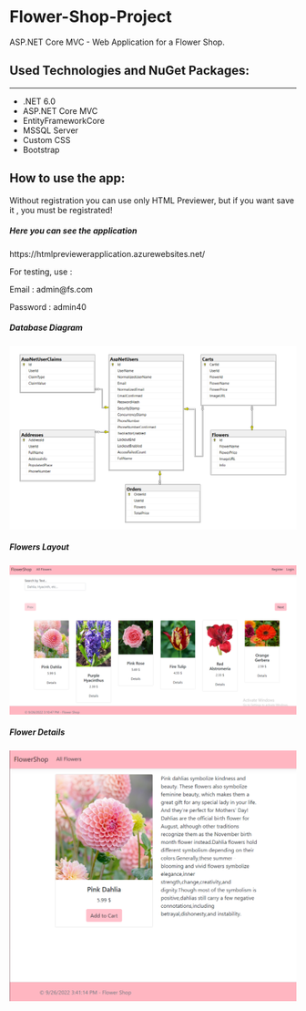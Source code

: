 # Flower-Shop-Project
ASP.NET Core MVC - Web Application for a Flower Shop.
## Used Technologies and NuGet Packages:

<hr/>
<ul>
<li>  .NET 6.0 </li>
<li>  ASP.NET Core MVC </li>
<li>  EntityFrameworkCore </li>
<li>  MSSQL Server </li>
<li>  Custom CSS </li>
<li>  Bootstrap </li>
</ul>


## How to use the app:


<p>Without registration you can use only HTML Previewer, but if you want save it , you must be registrated!</p>

<h5> Here you can see the application </h5>
https://htmlpreviewerapplication.azurewebsites.net/

<p> For testing, use : </p>
<p> Email : admin@fs.com </p>
<p> Password : admin40 </p>


<h5>Database Diagram</h5>
<img src="https://github.com/YannisPetrov/Flower-Shop-Project/blob/main/DBDiagram.png"/>


<h5>Flowers Layout</h5>
<img src="https://github.com/YannisPetrov/Flower-Shop-Project/blob/main/FlowersLayout.png"/>

<h5>Flower Details</h5>
<img src="https://github.com/YannisPetrov/Flower-Shop-Project/blob/main/FlowerDetails.png"/>

